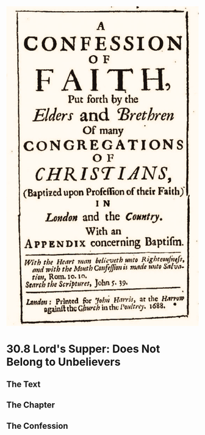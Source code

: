 <img class="intro-right" src="art-1689.png">

# 30.8 Lord's Supper: Does Not Belong to Unbelievers

## The Text

## The Chapter

### 

## The Confession

### 

